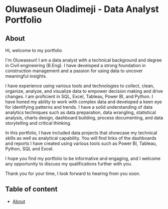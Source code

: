 # Oluwaseun Oladimeji - Data Analyst Portfolio

## About

Hi, welcome to my portfolio

I'm Oluwaseun! I am a data analyst with a technical background and degree in Civil engineering (B.Eng). I have developed a strong foundation in construction management and a passion for using data to uncover meaningful insights. 

I have experience using various tools and technologies to collect, clean, organize, analyze, and visualize data to empower decision making and drive changes. I am proficient in SQL, Excel, Tableau, Power BI, and Python. I have honed my ability to work with complex data and developed a keen eye for identifying patterns and trends. I have a solid understanding of data analytics techniques such as data preparation, data wrangling, statistical analysis, charts design, dashboard building, process documenting, and data storytelling and critical thinking.

In this portfolio, I have included data projects that showcase my technical skills as well as analytical capability.  You will find links of the dashboards and reports I have created using various tools such as Power BI, Tableau, Python, SQL and Excel.

I hope you find my portfolio to be informative and engaging, and I welcome any opportunity to discuss my qualifications further with you.

Thank you for your time, I look forward to hearing from you soon.

## Table of content
- [About](https://github.com/setsoul001/Data-Analyst-Portfolio/blob/main/README.md)
